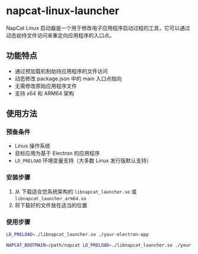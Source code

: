 # napcat-linux-launcher

NapCat Linux 启动器是一个用于修改电子应用程序启动过程的工具，它可以通过动态劫持文件访问来重定向应用程序的入口点。

## 功能特点

- 通过预加载机制劫持应用程序的文件访问
- 动态修改 package.json 中的 main 入口点指向
- 无需修改原始应用程序文件
- 支持 x64 和 ARM64 架构

## 使用方法

### 预备条件

- Linux 操作系统
- 目标应用为基于 Electron 的应用程序
- `LD_PRELOAD` 环境变量支持（大多数 Linux 发行版默认支持）

### 安装步骤

1. 从 下载适合您系统架构的 `libnapcat_launcher.so` 或 `libnapcat_launcher_arm64.so`
2. 将下载好的文件放在适当的位置

### 使用步骤

```bash
LD_PRELOAD=./libnapcat_launcher.so ./your-electron-app
```

```bash
NAPCAT_BOOTMAIN=/path/napcat LD_PRELOAD=./libnapcat_launcher.so ./your-electron-app
```